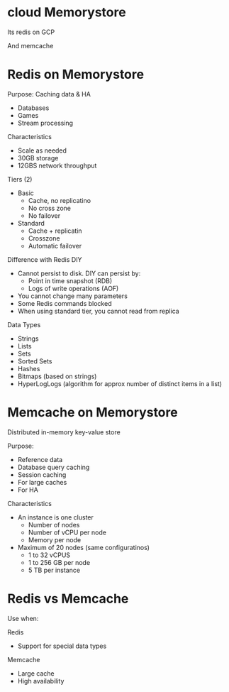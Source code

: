 # cloud Memorystore

Its redis on GCP

And memcache


# Redis on Memorystore

Purpose: Caching data & HA

* Databases
* Games
* Stream processing


Characteristics

* Scale as needed
* 30GB storage
* 12GBS network throughput

Tiers (2)
* Basic
  * Cache, no replicatino
  * No cross zone
  * No failover
* Standard
  * Cache + replicatin
  * Crosszone
  * Automatic failover


Difference with Redis DIY
* Cannot persist to disk. DIY can persist by:
  * Point in time snapshot (RDB)
  * Logs of write operations (AOF)
* You cannot change many parameters
* Some Redis commands blocked
* When using standard tier, you cannot read from replica


Data Types

* Strings
* Lists
* Sets
* Sorted Sets
* Hashes
* Bitmaps (based on strings)
* HyperLogLogs (algorithm for approx number of distinct items in a list)


# Memcache on Memorystore

Distributed in-memory key-value store

Purpose:

* Reference data
* Database query caching
* Session caching
* For large caches
* For HA


Characteristics

* An instance is one cluster
  * Number of nodes
  * Number of vCPU per node
  * Memory per node
* Maximum of 20 nodes (same configuratinos)
  * 1 to 32 vCPUS
  * 1 to 256 GB per node
  * 5 TB per instance


# Redis vs Memcache

Use when: 

Redis
* Support for special data types


Memcache
* Large cache
* High availability